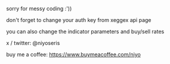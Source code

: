 sorry for messy coding :'))

don't forget to change your auth key from xeggex api page

you can also change the indicator parameters and buy/sell rates

x / twitter: @niyoseris

buy me a coffee: https://www.buymeacoffee.com/niyo

